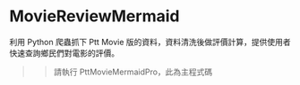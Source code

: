 # MovieReviewMermaid

利用 Python 爬蟲抓下 Ptt Movie 版的資料，資料清洗後做評價計算，提供使用者快速查詢鄉民們對電影的評價。

> > 請執行 PttMovieMermaidPro，此為主程式碼
